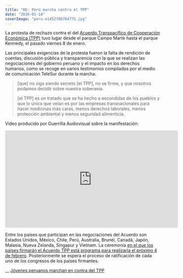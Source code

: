 ```yaml
---
title: "8E: Perú marcha contra el TPP"
date: "2016-01-14"
coverImage: "peru-e1452786784775.jpg"
---
```


La protesta de rechazo contra el del [Acuerdo Transpacífico de Cooperación Económica (TPP)](https://es.wikipedia.org/wiki/Acuerdo_Transpac%C3%ADfico_de_Cooperaci%C3%B3n_Econ%C3%B3mica) tuvo lugar desde el parque Campo Marte hasta el parque Kennedy, el pasado viernes 8 de enero.

Las principales exigencias de la protesta fueron la falta de rendición de cuentas, discusión pública y transparencia con la que se realizan las negociaciones del gobierno peruano y el impacto en los derechos humanos, como se recoge en varios testimonios compilados por el medio de comunicación TeleSur durante la marcha:

> \[que\] no siga siendo secreto \[el TPP\], no se firme, y que nosotros podamos decidir sobre nuestra soberanía.
> 
> \[el TPP\] es un tratado que se ha hecho a escondidas de los pueblos y que lo único que velan es por las empresas transnacionales para hacer medicinas más caras, menos derechos laborales, menos protección ambiental y menos seguridad alimenticia.

Video producido por Guerrilla Audiovisual sobre la manifestación:

<iframe width="560" height="315" src="https://www.youtube.com/embed/FFC9NQj1_BY" frameborder="0" allowfullscreen></iframe>

Entre los países que participan en las negociaciones del Acuerdo son Estados Unidos, México, Chile, Perú, Australia, Brunéi, Canadá, Japón, Malasia, Nueva Zelanda, Singapur y Vietnam. La ceremonia [en el que los países firmarán el Acuerdo TPP está programa para realizarla el próximo 4 de febrero](http://www.elcosmografo.net/mexico-presente-en-la-firma-del-tpp-el-4-de-febrero-de-2016/). Posteriormente se espera el proceso de ratificación de cada uno de los congresos de los países firmantes.

\_\_ [Jóvenes peruanos marchan en contra del TPP](http://www.telesurtv.net/news/Jovenes-peruanos-marchan-en-contra-del-TPP-20160109-0008.html)

